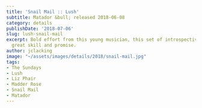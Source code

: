 ```yaml
---
title: 'Snail Mail :: Lush'
subtitle: Matador &bull; released 2018-06-08
category: details
publishDate: '2018-07-06'
slug: lush-snail-mail
excerpt: Bold effort from this young musician, this set of introspective songs shows
  great skill and promise.
author: jclacking
image: "~/assets/images/details/2018/snail-mail.jpg"
tags:
- The Sundays
- Lush
- Liz Phair
- Madder Rose
- Snail Mail
- Matador
---
```



